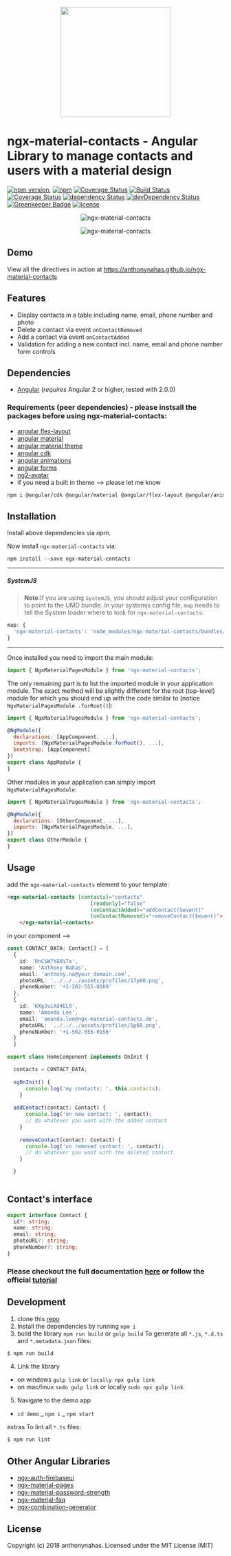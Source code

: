 <p align="center">
  <img height="256px" width="256px" style="text-align: center;" src="https://cdn.rawgit.com/anthonynahas/ngx-material-contacts/master/demo/src/assets/logo.svg">
</p>

# ngx-material-contacts - Angular Library to manage contacts and users with a material design

[![npm version](https://badge.fury.io/js/ngx-material-contacts.svg)](https://badge.fury.io/js/ngx-material-contacts),
[![npm](https://img.shields.io/badge/demo-online-ed1c46.svg)](https://anthonynahas.github.io/ngx-material-contacts)
[![Coverage Status](https://coveralls.io/repos/github/anthonynahas/ngx-material-contacts/badge.svg?branch=master)](https://coveralls.io/github/anthonynahas/ngx-material-contacts?branch=master)
[![Build Status](https://travis-ci.org/anthonynahas/ngx-material-contacts.svg?branch=master)](https://travis-ci.org/anthonynahas/ngx-material-contacts)
[![Coverage Status](https://coveralls.io/repos/github/anthonynahas/ngx-material-contacts/badge.svg?branch=master)](https://coveralls.io/github/anthonynahas/ngx-material-contacts?branch=master)
[![dependency Status](https://david-dm.org/anthonynahas/ngx-material-contacts/status.svg)](https://david-dm.org/anthonynahas/ngx-material-contacts)
[![devDependency Status](https://david-dm.org/anthonynahas/ngx-material-contacts/dev-status.svg?branch=master)](https://david-dm.org/anthonynahas/ngx-material-contacts#info=devDependencies)
[![Greenkeeper Badge](https://badges.greenkeeper.io/anthonynahas/ngx-material-contacts.svg)](https://greenkeeper.io/)
[![license](https://img.shields.io/github/license/anthonynahas/ngx-material-contacts.svg?style=flat-square)](https://github.com/AnthonyNahas/ngx-material-contacts/blob/master/LICENSE)

<p align="center">
  <img alt="ngx-material-contacts" style="text-align: center;"
   src="assets/demo2.gif">
</p>

<p align="center">
  <img alt="ngx-material-contacts" style="text-align: center;"
   src="assets/demo3.gif">
</p>

## Demo

View all the directives in action at https://anthonynahas.github.io/ngx-material-contacts


## Features
- Display contacts in a table including name, email, phone number and photo
- Delete a contact via event `onContactRemoved`
- Add a contact via event `onContactAdded`
- Validation for adding a new contact incl. name, email and phone number form controls

## Dependencies
* [Angular](https://angular.io) (*requires* Angular 2 or higher, tested with 2.0.0)

### Requirements (peer dependencies) - please instsall the packages before using ngx-material-contacts:
- [angular flex-layout ](https://www.npmjs.com/package/@angular/flex-layout)
- [angular material ](https://www.npmjs.com/package/@angular/material)
- [angular material theme](https://material.angular.io/guide/getting-started#step-4-include-a-theme)
- [angular cdk ](https://www.npmjs.com/package/@angular/cdk)
- [angular animations ](https://www.npmjs.com/package/@angular/animations)
- [angular forms ](https://www.npmjs.com/package/@angular/forms)
- [ng2-avatar](https://www.npmjs.com/package/ng2-avatar)
- if you need a built in theme --> please let me know


```bash
npm i @angular/cdk @angular/material @angular/flex-layout @angular/animations @angular/forms ng2-avatar
```


## Installation
Install above dependencies via *npm*. 

Now install `ngx-material-contacts` via:
```shell
npm install --save ngx-material-contacts
```

---
##### SystemJS
>**Note**:If you are using `SystemJS`, you should adjust your configuration to point to the UMD bundle.
In your systemjs config file, `map` needs to tell the System loader where to look for `ngx-material-contacts`:
```js
map: {
  'ngx-material-contacts': 'node_modules/ngx-material-contacts/bundles/ngx-material-contacts.umd.js',
}
```
---

Once installed you need to import the main module:
```js
import { NgxMaterialPagesModule } from 'ngx-material-contacts';
```
The only remaining part is to list the imported module in your application module. The exact method will be slightly
different for the root (top-level) module for which you should end up with the code similar to (notice ` NgxMaterialPagesModule .forRoot()`):
```js
import { NgxMaterialPagesModule } from 'ngx-material-contacts';

@NgModule({
  declarations: [AppComponent, ...],
  imports: [NgxMaterialPagesModule.forRoot(), ...],  
  bootstrap: [AppComponent]
})
export class AppModule {
}
```

Other modules in your application can simply import ` NgxMaterialPagesModule `:

```js
import { NgxMaterialPagesModule } from 'ngx-material-contacts';

@NgModule({
  declarations: [OtherComponent, ...],
  imports: [NgxMaterialPagesModule, ...], 
})
export class OtherModule {
}
```

## Usage

add the `ngx-material-contacts` element to your template:

```html
<ngx-material-contacts [contacts]="contacts"
                           [readonly]="false"
                           (onContactAdded)="addContact($event)"
                           (onContactRemoved)="removeContact($event)">
    </ngx-material-contacts>
```

in your component --> 

```typescript
const CONTACT_DATA: Contact[] = [
  {
    id: 'RnCSW7Y88iTx',
    name: 'Anthony Nahas',
    email: 'anthony.na@your_domain.com',
    photoURL: '../../../assets/profiles/17p60.png',
    phoneNumber: '+1-202-555-0169'
  },
  {
    id: 'KXgJviXd4EL9',
    name: 'Amanda Lee',
    email: 'amanda.lee@ngx-material-contacts.de',
    photoURL: '../../../assets/profiles/1p60.png',
    phoneNumber: '+1-502-555-0156'
  }
  ]
```

```typescript
export class HomeComponent implements OnInit {

  contacts = CONTACT_DATA;
  
  ngOnInit() {
      console.log('my contacts: ', this.contacts);
    }
  
  addContact(contact: Contact) {
      console.log('on new contact: ', contact);
      // do whatever you want with the added contact
    }
  
    removeContact(contact: Contact) {
      console.log('on removed contact: ', contact);
      // do whatever you want with the deleted contact
    }

  }
  
```

## Contact's interface

```typescript
export interface Contact {
  id?: string;
  name: string;
  email: string;
  photoURL?: string;
  phoneNumber?: string;
}
```

### Please checkout the full documentation [here](https://anthonynahas.github.io/ngx-material-contacts/doc/index.html) or follow the official [tutorial](https://anthonynahas.github.io/ngx-material-contacts/getting-started)

## Development

1. clone this [repo]()
2. Install the dependencies by running `npm i`
3. build the library `npm run build` or `gulp build`
To generate all `*.js`, `*.d.ts` and `*.metadata.json` files:

```bash
$ npm run build
```

4. Link the library 
  - on windows `gulp link` or `locally npx gulp link`
  - on mac/linux `sudo gulp link` or locally `sudo npx gulp link`
  
 5. Navigate to the demo app
  - `cd demo`
  _ `npm i`
  _ `npm start`

extras
To lint all `*.ts` files:

```bash
$ npm run lint
```

## Other Angular Libraries
- [ngx-auth-firebaseui](https://github.com/AnthonyNahas/ngx-auth-firebaseui)
- [ngx-material-pages](https://github.com/AnthonyNahas/ngx-material-pages)
- [ngx-material-password-strength](https://github.com/AnthonyNahas/ngx-material-password-strength)
- [ngx-material-faq](https://github.com/AnthonyNahas/ngx-material-faq)
- [ngx-combination-generator](https://github.com/AnthonyNahas/combination-generator)


## License

Copyright (c) 2018 anthonynahas. Licensed under the MIT License (MIT)

